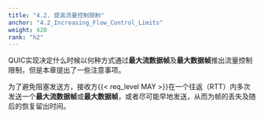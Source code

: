 ```yaml
---
title: "4.2. 提高流量控制限制"
anchor: "4.2_Increasing_Flow_Control_Limits"
weight: 420
rank: "h2"
---
```


QUIC实现决定什么时候以何种方式通过**最大流数据帧**及**最大数据帧**推出流量控制限制，但是本章提出了一些注意事项。

为了避免阻塞发送方，接收方{{< req_level MAY >}}在一个往返（RTT）内多次发送一个**最大流数据帧**或**最大数据帧**，或者尽可能早地发送，从而为帧的丢失及随后的恢复留出时间。
